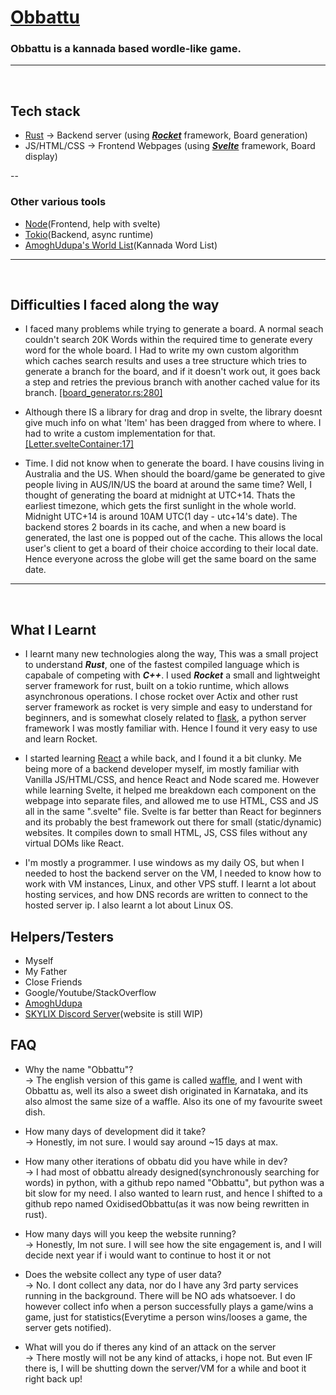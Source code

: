 
# [Obbattu](http://150.230.132.224:1845/)

### Obbattu is a kannada based wordle-like game.
<hr>
<br>

## Tech stack
- [Rust](https://www.rust-lang.org/) -> Backend server (using [***Rocket***](https://rocket.rs/) framework, Board generation)
- JS/HTML/CSS -> Frontend Webpages (using [***Svelte***](https://svelte.dev/) framework, Board display)

--

### Other various tools
- [Node](https://nodejs.org/en/)(Frontend, help with svelte)
- [Tokio](https://tokio.rs/)(Backend, async runtime)
- [AmoghUdupa's World List](https://github.com/amoghaUdupa/word-guessing-game/blob/main/src/constants/validGuesses.ts)(Kannada Word List)

<hr>
<br>

## Difficulties I faced along the way
- I faced many problems while trying to generate a board. A normal seach couldn't search 20K Words within the required time to generate every word for the whole board. I Had to write my own custom algorithm which caches search results and uses a tree structure which tries  to generate a branch for the board, and if it doesn't work out, it goes back a step and retries the previous branch with another cached value for its branch. [[board_generator.rs:280]](src/board_generator.rs#L280)

- Although there IS a library for drag and drop in svelte, the library doesnt give much info on what 'Item' has been dragged from where to where. I had to write a custom implementation for that. [[Letter.svelteContainer:17]](ObbattuFrontend/src/LetterContainer/LetterContainer.svelte#L17)

- Time. I did not know when to generate the board. I have cousins living in Australia and the US. When should the board/game be generated to give people living in AUS/IN/US the board at around the same time? Well, I thought of generating the board at midnight at UTC+14. Thats the earliest timezone, which gets the first sunlight in the whole world. Midnight UTC+14 is around 10AM UTC(1 day - utc+14's date). The backend stores 2 boards in its cache, and when a new board is generated, the last one is popped out of the cache. This allows the local user's client to get a board of their choice according to their local date. Hence everyone across the globe will get the same board on the same date.

<hr>
<br>

## What I Learnt
- I learnt many new technologies along the way, This was a small project to understand ***Rust***, one of the fastest compiled language which is capabale of competing with ***C++***. I used ***Rocket*** a small and lightweight server framework for rust, built on a tokio runtime, which allows asynchronous operations. I chose rocket over Actix and other rust server framework as rocket is very simple and easy to understand for beginners, and is somewhat closely related to [flask](https://flask.palletsprojects.com/en/2.1.x/), a python server framework I was mostly familiar with. Hence I found it very easy to use and learn Rocket.

- I started learning [React](https://reactjs.org/) a while back, and I found it a bit clunky. Me being more of a backend developer myself, im mostly familiar with Vanilla JS/HTML/CSS, and hence React and Node scared me. However while learning Svelte, it helped me breakdown each component on the webpage into separate files, and allowed me to use HTML, CSS and JS all in the same ".svelte" file. Svelte is far better than React for beginners and its probably the best framework out there for small (static/dynamic) websites. It compiles down to small HTML, JS, CSS files without any virtual DOMs like React.

- I'm mostly a programmer. I use windows as my daily OS, but when I needed to host the backend server on the VM, I needed to know how to work with VM instances, Linux, and other VPS stuff. I learnt a lot about hosting services, and how DNS records are written to connect to the hosted server ip. I also learnt a lot about Linux OS.

<!-- Whoah, who knew you could hide stuff in READMEs. TIL -->

## Helpers/Testers
- Myself
- My Father
- Close Friends
- Google/Youtube/StackOverflow
- [AmoghUdupa](https://twitter.com/amg_omg?lang=en)
- [SKYLIX Discord Server](https://skylix.net/)(website is still WIP)

## FAQ
- Why the name "Obbattu"?\
-> The english version of this game is called [waffle](https://wafflegame.net/), and I went with Obbattu as, well its also a sweet dish originated in Karnataka, and its also almost the same size of a waffle. Also its one of my favourite sweet dish.

- How many days of development did it take?\
-> Honestly, im not sure. I would say around ~15 days at max.

- How many other iterations of obbatu did you have while in dev?\
-> I had most of obbattu already designed(synchronously searching for words) in python, with a github repo named "Obbattu", but python was a bit slow for my need. I also wanted to learn rust, and hence I shifted to a github repo named OxidisedObbattu(as it was now being rewritten in rust).

- How many days will you keep the website running?\
-> Honestly, Im not sure. I will see how the site engagement is, and I will decide next year if i would want to continue to host it or not

- Does the website collect any type of user data?\
-> No. I dont collect any data, nor do I have any 3rd party services running in the background. There will be NO ads whatsoever. I do however collect info when a person successfully plays a game/wins a game, just for statistics(Everytime a person wins/looses a game, the server gets notified).

- What will you do if theres any kind of an attack on the server\
-> There mostly will not be any kind of attacks, i hope not. But even IF there is, I will be shutting down the server/VM for a while and boot it right back up!